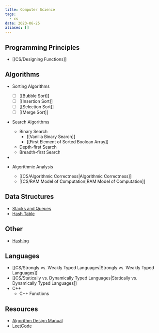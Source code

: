 ```yaml
---
title: Computer Science
tags:
  - cs
date: 2023-06-25
aliases: []
---
```

## Programming Principles
- [[CS/Designing Functions]]
## Algorithms
- Sorting Algorithms
	- [ ] [[Bubble Sort]]
	- [ ] [[Insertion Sort]]
	- [ ] [[Selection Sort]]
	- [ ] [[Merge Sort]]
- Search Algorithms
	- Binary Search
		- [[Vanilla Binary Search]]
		- [[First Element of Sorted Boolean Array]]
	- Depth-first Search
	- Breadth-first Search
- 
  
- Algorithmic Analysis
	- [[CS/Algorithmic Correctness|Algorithmic Correctness]]
	- [[CS/RAM Model of Computation|RAM Model of Computation]]

## Data Structures
- [Stacks and Queues](CS/Stacks%20and%20Queues.md)
- [Hash Table](CS/Hashing.md#Hash%20Table%7CHash%20Table)

## Other
- [Hashing](CS/Hashing.md)

## Languages
- [[CS/Strongly vs. Weakly Typed Languages|Strongly vs. Weakly Typed Languages]]
- [[CS/Statically vs. Dynamically Typed Languages|Statically vs. Dynamically Typed Languages]]
- C++
	- C++ Functions

## Resources
- [Algorithm Design Manual](file:///Users/kai/books/The%20Algorithm%20Design%20Manual-Springer%20(2020)%20-%20Steven%20S.%20Skiena.pdf)
- [LeetCode](https://leetcode.com)